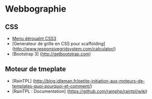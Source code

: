 # Webbographie

## CSS
* [Menu déroualnt CSS3](http://line25.com/wp-content/uploads/2012/css-menu/demo/index.html)
* [Generateur de grille en CSS pour scaffolding] (http://www.responsivegridsystem.com/calculator/)
* [Bootstrap 3] (http://getbootstrap.com)

## Moteur de tmeplate
* [RainTPL] (http://blog.idleman.fr/petite-initiation-aux-moteurs-de-templates-quoi-pourquoi-et-comment/)
* [RainTPL : Documentation] (https://github.com/rainphp/raintpl/wiki)